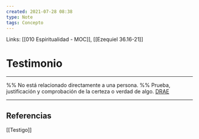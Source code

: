 ```yaml
---
created: 2021-07-28 08:38
type: Note
tags: Concepto
---
```


Links: [[010 Espiritualidad - MOC]], [[Ezequiel 36.16-21]]

# Testimonio
---

%% No está relacionado directamente a una persona. %%
Prueba, justificación y comprobación de la certeza o verdad de algo. [DRAE](https://dle.rae.es/testimonio)

---

## Referencias
[[Testigo]]